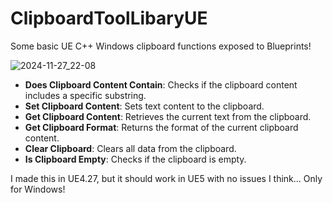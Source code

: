 # ClipboardToolLibaryUE
Some basic UE C++ Windows clipboard functions exposed to Blueprints!

![2024-11-27_22-08](https://github.com/user-attachments/assets/d104b630-819d-4613-ad94-510498e9ce1e)

- **Does Clipboard Content Contain**: Checks if the clipboard content includes a specific substring.  
- **Set Clipboard Content**: Sets text content to the clipboard.  
- **Get Clipboard Content**: Retrieves the current text from the clipboard.  
- **Get Clipboard Format**: Returns the format of the current clipboard content.  
- **Clear Clipboard**: Clears all data from the clipboard.  
- **Is Clipboard Empty**: Checks if the clipboard is empty.  

I made this in UE4.27, but it should work in UE5 with no issues I think...
Only for Windows! 
